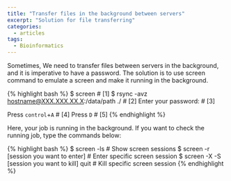 ```yaml
---
title: "Transfer files in the background between servers"
excerpt: "Solution for file transferring"
categories:
  - articles
tags:
  - Bioinformatics
---
```


Sometimes, We need to transfer files between servers in the background, and it is imperative to have a password. The solution is to use screen command to emulate a screen and make it running in the background.


{% highlight bash %}
$ screen   # [1]
$ rsync -avz hostname@XXX.XXX.XX.X:/data/path ./   # [2]
Enter your password:   # [3]

Press `control`+`A`   # [4]
Press `D`   # [5] 
{% endhighlight %}

Here, your job is running in the background. If you want to check the running job, type the commands below:

{% highlight bash %}
$ screen -ls   # Show screen sessions
$ screen -r [session you want to enter]   # Enter specific screen session
$ screen -X -S [session you want to kill] quit   # Kill specific screen session
{% endhighlight %}




